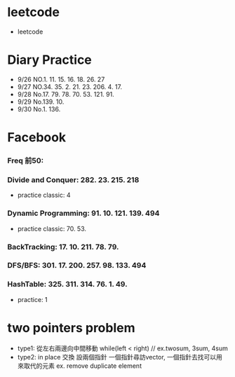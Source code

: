 # leetcode
* leetcode

# Diary Practice
* 9/26 NO.1. 11. 15. 16. 18. 26. 27
* 9/27 NO.34. 35. 2. 21. 23. 206. 4. 17.
* 9/28 No.17. 79. 78. 70. 53. 121. 91.
* 9/29 No.139. 10.
* 9/30 No.1. 136.
# Facebook
### Freq 前50:
### Divide and Conquer: 282. 23. 215. 218            
* practice classic: 4
### Dynamic Programming: 91. 10. 121. 139. 494    
* practice classic: 70. 53.
### BackTracking: 17. 10. 211. 78. 79.
### DFS/BFS: 301. 17. 200. 257. 98. 133. 494
### HashTable: 325. 311. 314. 76. 1. 49.
* practice: 1

# two pointers problem
* type1: 從左右兩邊向中間移動 while(left < right) // ex.twosum, 3sum, 4sum
* type2: in place 交換 設兩個指針 一個指針尋訪vector, 一個指針去找可以用來取代的元素 ex. remove duplicate element
